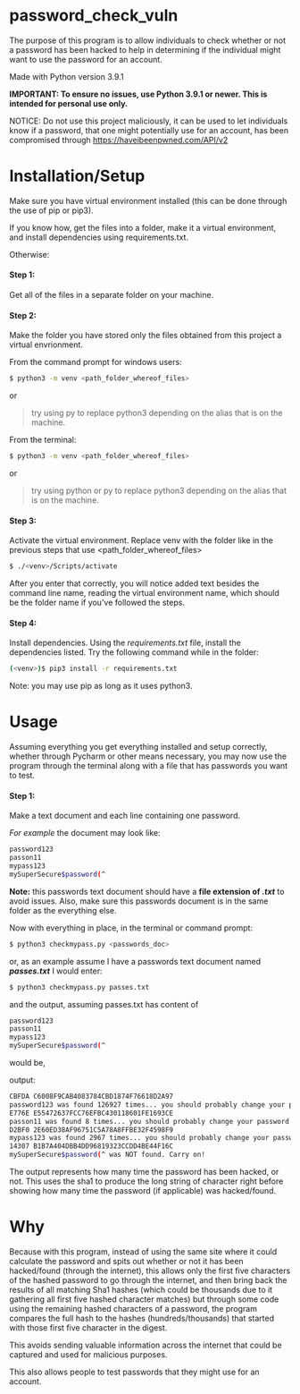 # password_check_vuln

The purpose of this program is to allow individuals to check whether or not a password has been hacked to help in determining if the individual might want to use the password for an account.

Made with Python version 3.9.1

**IMPORTANT: To ensure no issues, use Python 3.9.1 or newer.
This is intended for personal use only.**

NOTICE: Do not use this project maliciously, it can be used to let individuals know if a password, that one might potentially use for an account, has been compromised through https://haveibeenpwned.com/API/v2

# Installation/Setup

Make sure you have virtual environment installed (this can be done through the use of pip or pip3).

If you know how, get the files into a folder, make it a virtual environment, and install dependencies using requirements.txt.

Otherwise: 

#### Step 1: 
Get all of the files in a separate folder on your machine.

#### Step 2: 
Make the folder you have stored only the files obtained from this project a virtual envrionment.

From the command prompt for windows users:

```sh
$ python3 -m venv <path_folder_whereof_files>
```
or
>try using 
py to replace python3 depending on the alias that is on the machine.

From the terminal:
```sh
$ python3 -m venv <path_folder_whereof_files>
```
or
>try using python or py to replace python3 depending on the alias that is on the machine.

#### Step 3: 
Activate the virtual environment.
Replace venv with the folder like in the previous steps that use <path_folder_whereof_files>
```sh
$ ./<venv>/Scripts/activate
```
After you enter that correctly, you will notice added text besides the command line name, reading the virtual environment name, which should be the folder name if you've followed the steps.

#### Step 4: 
Install dependencies.
Using the *requirements.txt* file, install the dependencies listed.
Try the following command while in the folder:
```sh
(<venv>)$ pip3 install -r requirements.txt
```
Note: you may use pip as long as it uses python3.

# Usage
Assuming everything you get everything installed and setup correctly, whether through Pycharm or other means necessary, you may now use the program through the terminal along with a file that has passwords you want to test.

#### Step 1:
Make a text document and each line containing one password.

*For example* the document may look like:
```sh
password123
passon11
mypass123
mySuperSecure$password(^
```
**Note:** this passwords text document should have a **file extension of *.txt*** to avoid issues. Also, make sure this passwords document is in the same folder as the everything else.

Now with everything in place,
in the terminal or command prompt:
```sh
$ python3 checkmypass.py <passwords_doc>
```
or, as an example assume I have a passwords text document named ***passes.txt*** I would enter:
```sh
$ python3 checkmypass.py passes.txt
```
and the output, assuming passes.txt has content of 
```sh
password123
passon11
mypass123
mySuperSecure$password(^
```
would be,

output:
```sh
CBFDA C6008F9CAB4083784CBD1874F76618D2A97
password123 was found 126927 times... you should probably change your password.
E776E E55472637FCC76EFBC430118601FE1693CE
passon11 was found 8 times... you should probably change your password.
D2BF0 2E60ED38AF96751C5A78A8FFBE32F4598F9
mypass123 was found 2967 times... you should probably change your password.
14307 B1B7A404DBB4DD96819323CCDD4BE44F16C
mySuperSecure$password(^ was NOT found. Carry on!
```
The output represents how many time the password has been hacked, or not.
This uses the sha1 to produce the long string of character right before showing how many time the password (if applicable) was hacked/found.


# Why
Because with this program, instead of using the same site where it could calculate the password and spits out whether or not it has been hacked/found (through the internet), this allows only the first five characters of the hashed password to go through the internet, and then bring back the results of all matching Sha1 hashes (which could be thousands due to it gathering all first five hashed character matches) but through some code using the remaining hashed characters of a password, the program compares the full hash to the hashes (hundreds/thousands) that started with those first five character in the digest.

This avoids sending valuable information across the internet that could be captured and used for malicious purposes.

This also allows people to test passwords that they might use for an account.
